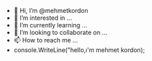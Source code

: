 - 👋 Hi, I’m @mehmetkordon
- 👀 I’m interested in ...
- 🌱 I’m currently learning ...
- 💞️ I’m looking to collaborate on ...
- 📫 How to reach me ...
- console.WriteLine("hello,ı'm mehmet kordon);

<!---
mehmetkordon/mehmetkordon is a ✨ special ✨ repository because its `README.md` (this file) appears on your GitHub profile.
You can click the Preview link to take a look at your changes.
--->
